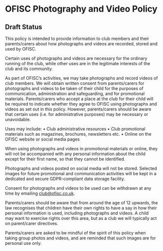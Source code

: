 # OFISC Photography and Video Policy

## Draft Status
 
This policy is intended to provide information to club members and their parents/carers about how photographs and videos are recorded, stored and used by OFISC.
 
Certain uses of photographs and videos are necessary for the ordinary running of the club, while other uses are in the legitimate interests of the club and its community.
 
As part of OFISC’s activities, we may take photographs and record videos of club members. We will obtain written consent from parents/carers for photographs and videos to be taken of their child for the purposes of communication, administration and safeguarding, and for promotional materials. Parents/carers who accept a place at the club for their child will be required to indicate whether they agree to OFISC using photographs and videos as set out in this policy. However, parents/carers should be aware that certain uses (i.e. for administrative purposes) may be necessary or unavoidable.
 
Uses may include:
• Club administrative resources
• Club promotional materials such as magazines, brochures, newsletters etc.
• Online on the OFISC website or social media pages
 
When using photographs and videos in promotional materials or online, they will not be accompanied with any personal information about the child except for their first name, so that they cannot be identified. 
 
Photographs and videos posted on social media will not be stored. Selected images for future promotional and communication activities will be kept in a dedicated and secure GDPR-compliant data storage facility.
 
Consent for photographs and videos to be used can be withdrawn at any time by emailing club@ofisc.co.uk.
 
Parents/carers should be aware that from around the age of 12 upwards, the law recognises that children have their own rights to have a say in how their personal information is used, including photographs and videos. A child may want to exercise rights over this area, but as a club we will typically act on parent/carer directives.
 
Parents/carers are asked to be mindful of the spirit of this policy when taking group photos and videos, and are reminded that such images are for personal use only.